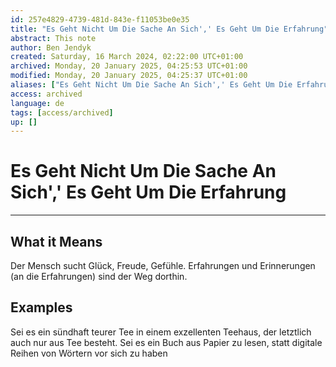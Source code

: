 ```yaml
---
id: 257e4829-4739-481d-843e-f11053be0e35
title: "Es Geht Nicht Um Die Sache An Sich',' Es Geht Um Die Erfahrung"
abstract: This note 
author: Ben Jendyk
created: Saturday, 16 March 2024, 02:22:00 UTC+01:00
archived: Monday, 20 January 2025, 04:25:53 UTC+01:00
modified: Monday, 20 January 2025, 04:25:37 UTC+01:00
aliases: ["Es Geht Nicht Um Die Sache An Sich',' Es Geht Um Die Erfahrung"]
access: archived
language: de
tags: [access/archived]
up: []
---
```


# Es Geht Nicht Um Die Sache An Sich',' Es Geht Um Die Erfahrung

--- 

## What it Means

Der Mensch sucht Glück, Freude, Gefühle. Erfahrungen und Erinnerungen (an die Erfahrungen) sind der Weg dorthin.

## Examples

Sei es ein sündhaft teurer Tee in einem exzellenten Teehaus, der letztlich auch nur aus Tee besteht. Sei es ein Buch aus Papier zu lesen, statt digitale Reihen von Wörtern vor sich zu haben
